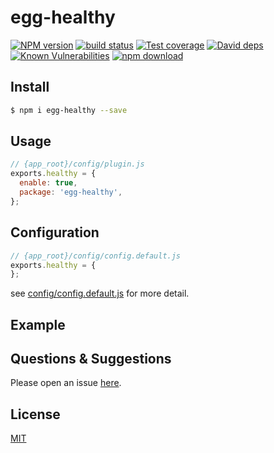 # egg-healthy

[![NPM version][npm-image]][npm-url]
[![build status][travis-image]][travis-url]
[![Test coverage][codecov-image]][codecov-url]
[![David deps][david-image]][david-url]
[![Known Vulnerabilities][snyk-image]][snyk-url]
[![npm download][download-image]][download-url]

[npm-image]: https://img.shields.io/npm/v/egg-healthy.svg?style=flat-square
[npm-url]: https://npmjs.org/package/egg-healthy
[travis-image]: https://img.shields.io/travis/eggjs/egg-healthy.svg?style=flat-square
[travis-url]: https://travis-ci.org/eggjs/egg-healthy
[codecov-image]: https://img.shields.io/codecov/c/github/eggjs/egg-healthy.svg?style=flat-square
[codecov-url]: https://codecov.io/github/eggjs/egg-healthy?branch=master
[david-image]: https://img.shields.io/david/eggjs/egg-healthy.svg?style=flat-square
[david-url]: https://david-dm.org/eggjs/egg-healthy
[snyk-image]: https://snyk.io/test/npm/egg-healthy/badge.svg?style=flat-square
[snyk-url]: https://snyk.io/test/npm/egg-healthy
[download-image]: https://img.shields.io/npm/dm/egg-healthy.svg?style=flat-square
[download-url]: https://npmjs.org/package/egg-healthy

<!--
Description here.
-->

## Install

```bash
$ npm i egg-healthy --save
```

## Usage

```js
// {app_root}/config/plugin.js
exports.healthy = {
  enable: true,
  package: 'egg-healthy',
};
```

## Configuration

```js
// {app_root}/config/config.default.js
exports.healthy = {
};
```

see [config/config.default.js](config/config.default.js) for more detail.

## Example

<!-- example here -->

## Questions & Suggestions

Please open an issue [here](https://github.com/eggjs/egg/issues).

## License

[MIT](LICENSE)
